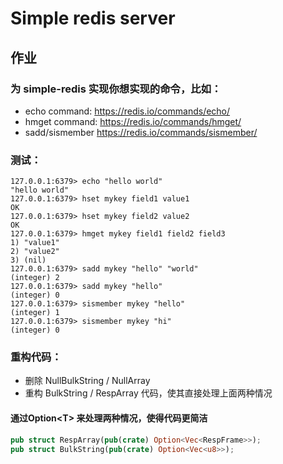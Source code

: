 # Simple redis server

## 作业
### 为 simple-redis 实现你想实现的命令，比如：
- echo command:  https://redis.io/commands/echo/
- hmget command:  https://redis.io/commands/hmget/
- sadd/sismember  https://redis.io/commands/sismember/

### 测试：
```shell
127.0.0.1:6379> echo "hello world"
"hello world"
127.0.0.1:6379> hset mykey field1 value1
OK
127.0.0.1:6379> hset mykey field2 value2
OK
127.0.0.1:6379> hmget mykey field1 field2 field3
1) "value1"
2) "value2"
3) (nil)
127.0.0.1:6379> sadd mykey "hello" "world"
(integer) 2
127.0.0.1:6379> sadd mykey "hello"
(integer) 0
127.0.0.1:6379> sismember mykey "hello"
(integer) 1
127.0.0.1:6379> sismember mykey "hi"
(integer) 0
```

### 重构代码：
- 删除 NullBulkString / NullArray
- 重构 BulkString / RespArray 代码，使其直接处理上面两种情况

#### 通过Option\<T\> 来处理两种情况，使得代码更简洁
```rust
pub struct RespArray(pub(crate) Option<Vec<RespFrame>>);
pub struct BulkString(pub(crate) Option<Vec<u8>>);
```
